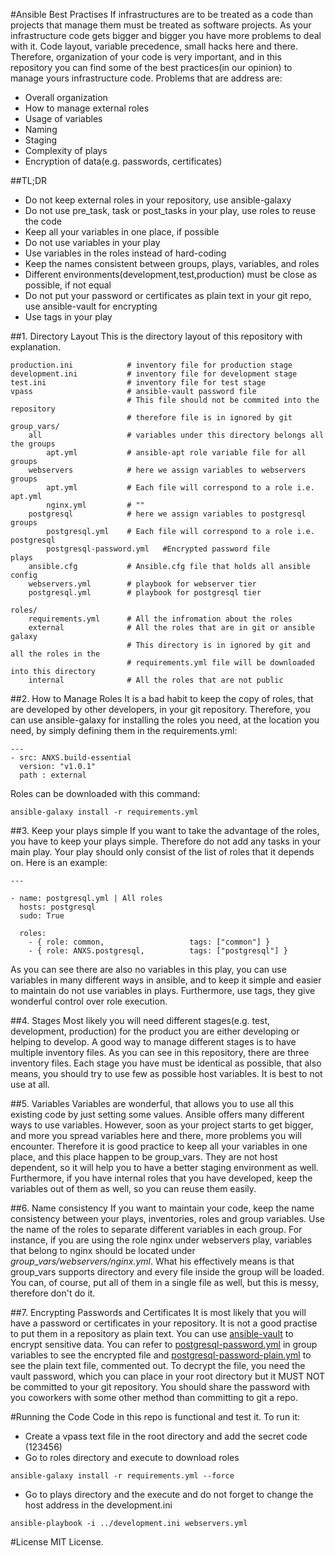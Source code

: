 #Ansible Best Practises
If infrastructures are to be treated as a code than projects that manage them must be treated as software projects. As your infrastructure code gets bigger and bigger you have more problems to deal with it. Code layout, variable precedence, small hacks here and there. Therefore, organization of your code is very important, and in this repository you can find some of the best practices(in our opinion) to manage yours infrastructure code. Problems that are address are:

* Overall organization
* How to manage external roles
* Usage of variables
* Naming 
* Staging
* Complexity of plays
* Encryption of data(e.g. passwords, certificates)

##TL;DR
* Do not keep external roles in your repository, use ansible-galaxy
* Do not use pre_task, task or post_tasks in your play, use roles to reuse the code
* Keep all your variables in one place, if possible
* Do not use variables in your play
* Use variables in the roles instead of hard-coding
* Keep the names consistent between groups, plays, variables, and roles
* Different environments(development,test,production) must be close as possible, if not equal
* Do not put your password or certificates as plain text in your git repo, use ansible-vault for encrypting
* Use tags in your play


##1. Directory Layout
This is the directory layout of this repository with explanation.


    production.ini            # inventory file for production stage
    development.ini           # inventory file for development stage
    test.ini                  # inventory file for test stage
    vpass                     # ansible-vault password file
                              # This file should not be commited into the repository
                              # therefore file is in ignored by git
    group_vars/
        all                   # variables under this directory belongs all the groups
            apt.yml           # ansible-apt role variable file for all groups
        webservers            # here we assign variables to webservers groups
            apt.yml           # Each file will correspond to a role i.e. apt.yml
            nginx.yml         # ""
        postgresql            # here we assign variables to postgresql groups
            postgresql.yml    # Each file will correspond to a role i.e. postgresql
            postgresql-password.yml   #Encrypted password file
    plays
        ansible.cfg           # Ansible.cfg file that holds all ansible config
        webservers.yml        # playbook for webserver tier
        postgresql.yml        # playbook for postgresql tier

    roles/
        requirements.yml      # All the infromation about the roles
        external              # All the roles that are in git or ansible galaxy
                              # This directory is in ignored by git and all the roles in the 
                              # requirements.yml file will be downloaded into this directory
        internal              # All the roles that are not public 



##2. How to Manage Roles
It is a bad habit to keep the copy of roles, that are developed by other developers, in your git repository. Therefore, you can use ansible-galaxy for installing the roles you need, at the location you need, by simply defining them in the requirements.yml:

```
---
- src: ANXS.build-essential
  version: "v1.0.1"
  path : external
```

Roles can be downloaded with this command:

```
ansible-galaxy install -r requirements.yml
```


##3. Keep your plays simple
If you want to take the advantage of the roles, you have to keep your plays simple. 
Therefore do not add any tasks in your main play. Your play should only consist of the list of roles that it depends on. Here is an example:

```
---

- name: postgresql.yml | All roles
  hosts: postgresql
  sudo: True

  roles:
    - { role: common,                   tags: ["common"] }
    - { role: ANXS.postgresql,          tags: ["postgresql"] }
```

As you can see there are also no variables in this play, you can use variables in many different ways in ansible, and to keep it simple and easier to maintain do not use variables in plays. Furthermore, use tags, they give wonderful control over role execution.


##4. Stages
Most likely you will need different stages(e.g. test, development, production) for the product you are either developing or helping to develop. A good way to manage different stages is to have multiple inventory files. As you can see in this repository, there are three inventory files. Each stage you have must be identical as possible, that also means, you should try to use few as possible host variables. It is best to not use at all.


##5. Variables
Variables are wonderful, that allows you to use all this existing code by just setting some values. Ansible offers many different ways to use variables. However, soon as your project starts to get bigger, and more you spread variables here and there, more problems you will encounter. Therefore it is good practice to keep all your variables in one place, and this place happen to be group_vars. They are not host dependent, so it will help you to have a better staging environment as well. Furthermore, if you have internal roles that you have developed, keep the variables out of them as well, so you can reuse them easily.



##6. Name consistency
If you want to maintain your code, keep the name consistency between your plays, inventories, roles and group variables. Use the name of the roles to separate different variables in each group. For instance, if you are using the role nginx under webservers play, variables that belong to nginx should be located under *group_vars/webservers/nginx.yml*. What his effectively means is that  group_vars supports directory and every file inside the group will be loaded. You can, of course, put all of them in a single file as well, but this is messy, therefore don't do it.


##7. Encrypting Passwords and Certificates
It is most likely that you will have a password or certificates in your repository. It is not a good practise to put them in a repository as plain text. You can use [ansible-vault](http://docs.ansible.com/playbooks_vault.html) to encrypt sensitive data. You can refer to [postgresql-password.yml](https://github.com/enginyoyen/ansible-best-practises/blob/master/group_vars/postgresql/postgresql-password.yml) in group variables to see the encrypted file and [postgresql-password-plain.yml](https://github.com/enginyoyen/ansible-best-practises/blob/master/group_vars/postgresql/postgresql-password-plain.yml) to see the plain text file, commented out.
To decrypt the file, you need the vault password, which you can place in your root directory but it MUST NOT be committed to your git repository. You should share the password with you coworkers with some other method than committing to git a repo.


#Running the Code
Code in this repo is functional and test it. To run it: 

* Create a vpass text file in the root directory and add the secret code (123456)
* Go to roles directory and execute to download roles
```
ansible-galaxy install -r requirements.yml --force
```
* Go to plays directory and the execute and do not forget to change the host address in the development.ini
```
ansible-playbook -i ../development.ini webservers.yml
```



#License
MIT License.



